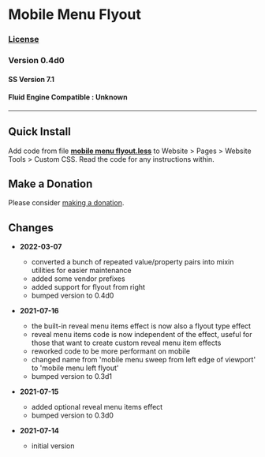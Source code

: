 # Mobile Menu Flyout

### [License][99]

### Version 0.4d0

#### SS Version 7.1

#### Fluid Engine Compatible : Unknown

---

## Quick Install

Add code from file
**[mobile menu flyout.less](mobile%20menu%20flyout.less#L1)**
to Website > Pages > Website Tools > Custom CSS. Read the code for any
instructions within.

## Make a Donation

Please consider
[making a donation](https://github.com/tomsWebConsulting/twcsl#make-a-donation).

## Changes

* **2022-03-07**

  * converted a bunch of repeated value/property pairs into mixin utilities for
    easier maintenance
  * added some vendor prefixes
  * added support for flyout from right
  * bumped version to 0.4d0
  
* **2021-07-16**

  * the built-in reveal menu items effect is now also a flyout type effect
  * reveal menu items code is now independent of the effect, useful for those
    that want to create custom reveal menu item effects
  * reworked code to be more performant on mobile
  * changed name from 'mobile menu sweep from left edge of viewport' to 'mobile
    menu left flyout'
  * bumped version to 0.3d1
  
* **2021-07-15**

  * added optional reveal menu items effect
  * bumped version to 0.3d0
  
* **2021-07-14**

  * initial version

[99]: https://github.com/tomsWebConsulting/twcsl/blob/main/LICENSE.txt#L1
